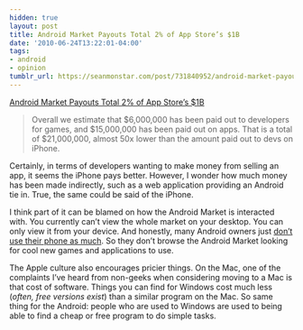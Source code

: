 ```yaml
---
hidden: true
layout: post
title: Android Market Payouts Total 2% of App Store’s $1B
date: '2010-06-24T13:22:01-04:00'
tags:
- android
- opinion
tumblr_url: https://seanmonstar.com/post/731840952/android-market-payouts
---
```

[Android Market Payouts Total 2% of App Store’s $1B](http://larvalabs.com/blog/android/android-market-payouts-total-2-of-app-stores-1b/)  

> Overall we estimate that $6,000,000 has been paid out to developers for games, and $15,000,000 has been paid out on apps. That is a total of $21,000,000, almost 50x lower than the amount paid out to devs on iPhone.

Certainly, in terms of developers wanting to make money from selling an app, it seems the iPhone pays better. However, I wonder how much money has been made indirectly, such as a web application providing an Android tie in. True, the same could be said of the iPhone.

I think part of it can be blamed on how the Android Market is interacted with. You currently can’t view the whole market on your desktop. You can only view it from your device. And honestly, many Android owners just [don’t use their phone as much](http://www.marco.org/614852182). So they don’t browse the Android Market looking for cool new games and applications to use.

The Apple culture also encourages pricier things. On the Mac, one of the complaints I’ve heard from non-geeks when considering moving to a Mac is that cost of software. Things you can find for Windows cost much less (_often, free versions exist_) than a similar program on the Mac. So same thing for the Android: people who are used to Windows are used to being able to find a cheap or free program to do simple tasks.

